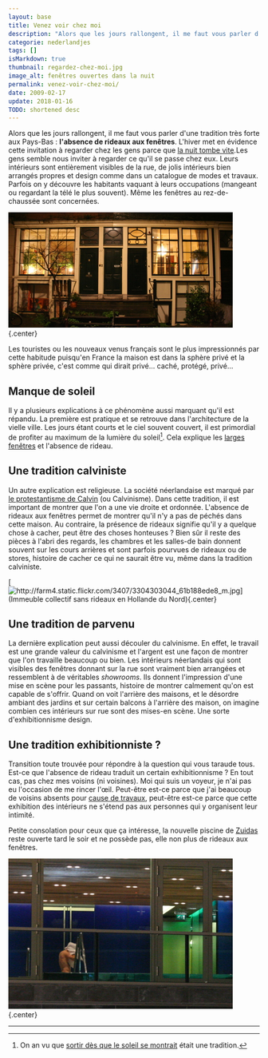 ```yaml
---
layout: base
title: Venez voir chez moi
description: "Alors que les jours rallongent, il me faut vous parler d'une tradition très forte aux Pays-Bas : l'absence de rideaux aux fenêtres. L'hiver met en évidence c"
categorie: nederlandjes
tags: []
isMarkdown: true
thumbnail: regardez-chez-moi.jpg
image_alt: fenêtres ouvertes dans la nuit
permalink: venez-voir-chez-moi/
date: 2009-02-17
update: 2018-01-16
TODO: shortened desc
---
```


Alors que les jours rallongent, il me faut vous parler d'une tradition très forte aux Pays-Bas : **l'absence de rideaux aux fenêtres**. L'hiver met en évidence cette invitation à regarder chez les gens parce que [la nuit tombe vite](/c-est-la-fin-de-l-ete).Les gens semble nous inviter à regarder ce qu'il se passe chez eux. Leurs intérieurs sont entièrement visibles de la rue, de jolis intérieurs bien arrangés propres et design comme dans un catalogue de modes et travaux. Parfois on y découvre les habitants vaquant à leurs occupations (mangeant ou regardant la télé le plus souvent).  Même les fenêtres au rez-de-chaussée sont concernées.

![fenêtres ouvertes dans la nuit](regardez-chez-moi.jpg){.center}

Les touristes ou les nouveaux venus français sont le plus impressionnés par cette habitude puisqu'en France la maison est dans la sphère privé et la sphère privée, c'est comme qui dirait privé... caché, protégé, privé...

## Manque de soleil
Il y a plusieurs explications à ce phénomène aussi marquant qu'il est répandu. La première est pratique et se retrouve dans l'architecture de la vielle ville. Les jours étant courts et le ciel souvent couvert, il est primordial de profiter au maximum de la lumière du soleil[^1]. Cela explique les [larges fenêtres](http://www.flickr.com/photos/13274211@N00/487851153/) et l'absence de rideau.

## Une tradition calviniste
Un autre explication est religieuse. La société néerlandaise est marqué par [le protestantisme de Calvin](/catholiques-et-protestants) (ou Calvinisme). Dans cette tradition, il est important de montrer que l'on a une vie droite et ordonnée. L'absence de rideaux aux fenêtres permet de montrer qu'il n'y a pas de péchés dans cette maison. Au contraire, la présence de rideaux signifie qu'il y a quelque chose à cacher, peut être des choses honteuses ? Bien sûr il reste des pièces à l'abri des regards, les chambres et les salles-de bain donnent souvent sur les cours arrières et sont parfois pourvues de rideaux ou de stores, histoire de cacher ce qui ne saurait être vu, même dans la tradition calviniste.


[![http://farm4.static.flickr.com/3407/3304303044_61b188ede8_m.jpg](Immeuble collectif sans rideaux en Hollande du Nord){.center}](http://www.flickr.com/photos/13274211@N00/3304303044/)

## Une tradition de parvenu
La dernière explication peut aussi découler du calvinisme. En effet, le travail est une grande valeur du calvinisme et l'argent est une façon de montrer que l'on travaille beaucoup ou bien. Les intérieurs néerlandais qui sont visibles des fenêtres donnant sur la rue sont vraiment bien arrangées et ressemblent à de véritables *showrooms*. Ils donnent l'impression d'une mise en scène pour les passants, histoire de montrer calmement qu'on est capable de s'offrir. Quand on voit l'arrière des maisons, et le désordre ambiant des jardins et sur certain balcons à l'arrière des maison, on imagine combien ces intérieurs sur rue sont des mises-en scène. Une sorte d'exhibitionnisme design.

## Une tradition exhibitionniste ?
Transition toute trouvée pour répondre à la question qui vous taraude tous. Est-ce que l'absence de rideau traduit un certain exhibitionnisme ? En tout cas, pas chez mes voisins (ni voisines). Moi qui suis un voyeur, je n'ai pas eu l'occasion de me rincer l'œil. Peut-être est-ce parce que j'ai beaucoup de voisins absents pour [cause de travaux](/des-travaux-dans-ma-rue), peut-être est-ce parce que cette exhibition des intérieurs ne s'étend pas aux personnes qui y organisent leur intimité.

Petite consolation pour ceux que ça intéresse, la nouvelle piscine de [Zuidas](/un-buurt-nomme-zuidas) reste ouverte tard le soir et ne possède pas, elle non plus de rideaux aux fenêtres.

![La piscine de Zuidas](piscine-zuidas.jpg){.center}

---
[^1]: On an vu que [sortir dès que le soleil se montrait](/revisions-sous-le-soleil) était une tradition.